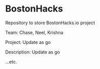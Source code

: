 # BostonHacks
Repository to store BostonHacks.io project

Team: Chase, Neel, Krishna

Project: Update as go

Description: Update as go

...etc.
